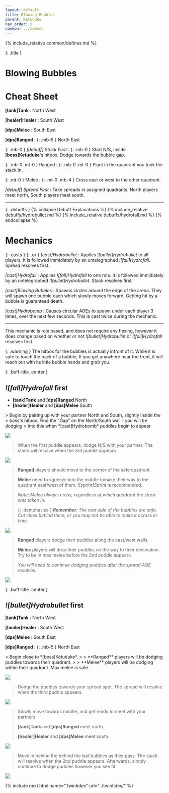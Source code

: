```yaml
---
layout: default
title: Blowing Bubbles
parent: Ketuduke
nav_order: 2
common: ../common
---
```


{% include_relative common/defines.md %}

{: .title }
# Blowing Bubbles

# Cheat Sheet
**[tank]Tank**
: North West

**[healer]Healer**
: South West

**[dps]Melee**
: South East

**[dps]Ranged**
: {: .mb-5 } North East

{: .mb-0 } *[debuff] Stack First*
: {: .mb-0 } Start N/S, inside **[boss]Ketuduke**'s hitbox. Dodge towards the
  bubble gap.

{: .mb-0 .mt-0 } Ranged
: {: .mb-0 .mt-0 } Plant in the quadrant you took the stack in.

{: .mt-0 } Melee
: {: .mt-0 .mb-4 } Cross east or west to the other quadrant.

*[debuff] Spread First*
: Take spreads in assigned quadrants. North players meet north, South players
  meet south.

-----

{: .debuffs }
{% collapse Debuff Explanations %}
{% include_relative debuffs/hydrobullet.md %}
{% include_relative debuffs/hydrofall.md %}
{% endcollapse %}

# Mechanics

{: .casts }
{: .or } *[cast]Hydrobullet*
: Applies *![bullet]Hydrobullet* to all players. It is followed immidiately by
  an untelegraphed *![fall]Hydrofall*. Spread resolves first.

*[cast]Hydrofall*
: Applies *![fall]Hydrofall* to one role. It is followed immidiately by
  an untelegraphed *![bullet]Hydrobullet*. Stack resolves first.

*[cast]Blowing Bubbles*
: Spawns circles around the edge of the arena. They will spawn one bubble each
  which slowly moves forward. Getting hit by a bubble is guaranteed death.

*[cast]Hydrobomb*
: Causes circular AOEs to spawn under each player 3 times, over the next few
  seconds. This is cast twice during the mechanic.

-----

This mechanic is role based, and does not require any flexing, however it does
change based on whether or not *![bullet]Hydrobullet* or *![fall]Hydrofall*
resolves first.

{: .warning }
The hitbox for the bubbles is actually infront of it. While it is safe to touch
the back of a bubble, If you get anywhere near the front, it will reach out with
its little bubble hands and grab you.

{: .buff-title .center }
## *![fall]Hydrofall* first

* **[tank]Tank** and **[dps]Ranged** North
* **[healer]Healer** and **[dps]Melee** South

<div class="mechanics" markdown="1">
> Begin by pairing up with your partner North and South, slightly inside the
> boss's hitbox. Find the "Gap" on the North/South wall - you will be dodging
> into this when *[cast]Hydrobomb* puddles begin to appear.

![](./stack-first-1.png)

> When the first puddle appears, dodge N/S with your partner. The stack will
> resolve when the 3rd puddle appears.

![](./stack-first-2.png)

> **Ranged** players should move to the corner of the safe quadrant.
>
> **Melee** need to squeeze into the middle tomake their way to the quadrant
> east/west of them. *![sprint]Sprint* is reccomended.
>
> *Note: Melee always cross, regardless of which quadrant the stack was taken
> in.*
>
> {: .demphasize }
> ***Remember**: The rear side of the bubbles are safe. Cut close behind them,
> or you may not be able to make it across in time.*

![](./stack-first-3.png)

> **Ranged** players dodge their puddles along the east/west walls.
>
> **Melee** players will drop their puddles on the way to their destination.
> Try to be in max melee before the 2nd puddle appears.
>
> *You will need to continue dodging puddles after the spread AOE resolves.*

![](./stack-first-4.png)
</div>

{: .buff-title .center }
## *![bullet]Hydrobullet* first

**[tank]Tank**
: North West

**[healer]Healer**
: South West

**[dps]Melee**
: South East

**[dps]Ranged**
: {: .mb-5 } North East

<div class="mechanics" markdown="1">
> Begin close to *[boss]Ketuduke*.
>
> **Ranged** players will be dodging puddles towards their quadrant.
>
> **Melee** players will be dodging within their quadrant. Max melee is safe.

![](./spread-first-1.png)

> Dodge the puddles towards your spread spot. The spread will resolve when the
> third puddle appears.

![](./spread-first-2.png)

> Slowly move towards middle, and get ready to meet with your partners.
>
> **[tank]Tank** and **[dps]Ranged** meet north.
>
> **[healer]Healer** and **[dps]Melee** meet south.

![](./spread-first-3.png)

> Move in behind the behind the last bubbles as they pass. The stack will
> resolve when the 2nd puddle appears. Afterwards, simply continue to dodge
> puddles however you see fit.

![](./spread-first-4.png)
</div>

{% include next.html name="Twintides" url="../twintides/" %}
